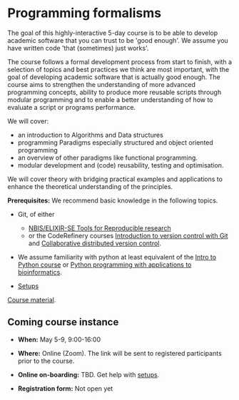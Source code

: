 # Programming formalisms

The goal of this highly-interactive 5-day course is to be able to develop academic software that you can trust to be 'good enough'. We assume you have written code 'that (sometimes) just works'.

The course follows a formal development process from start to finish, with a selection of topics and best practices we think are most important, with the goal of developing academic software that is actually good enough. The course aims to strengthen the understanding of more advanced programming concepts, ability to produce more reusable scripts through modular programming and to enable a better understanding of how to evaluate a script or programs performance.

We will cover:

- an introduction to Algorithms and Data structures
- programming Paradigms especially structured and object oriented programming
- an overview of other paradigms like functional programming.
- modular development and (code) reusability, testing and optimisation.

We will cover theory with bridging practical examples and applications to enhance the theoretical understanding of the principles.

**Prerequisites:** We recommend basic knowledge in the following topics.

- Git, of either
    - [NBIS/ELIXIR-SE Tools for Reproducible research](https://nbis-reproducible-research.readthedocs.io/en/course_2104/)
    - or the CodeRefinery courses [Introduction to version control with Git](https://coderefinery.github.io/git-intro/) and [Collaborative distributed version control](https://coderefinery.github.io/git-collaborative/).
- We assume familiarity with python at least equivalent of the [Intro to Python course](https://uppmax.github.io/uppmax_intro_python/) or [Python programming with applications to bioinformatics](https://uppsala.instructure.com/courses/85913).

- [Setups](https://uppmax.github.io/programming_formalisms/prereqs/)

[Course material](https://uppmax.github.io/programming_formalisms/).

## Coming course instance

- **When:** May 5-9, 9:00-16:00
- **Where:** Online (Zoom). The link will be sent to registered participants prior to the course.
- **Online on-boarding:** TBD. Get help with [setups](https://uppmax.github.io/programming_formalisms/prereqs/).

- **Registration form:** Not open yet

